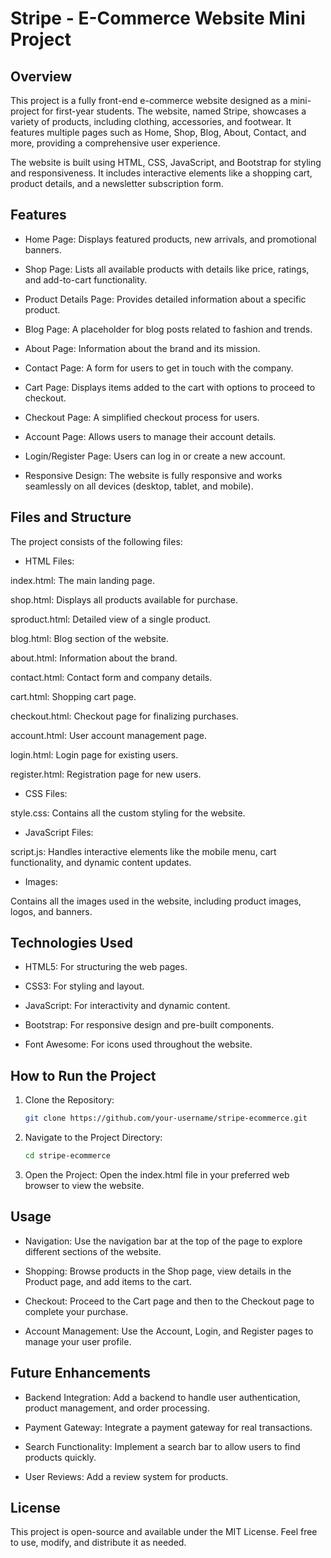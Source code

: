 # Stripe - E-Commerce Website Mini Project
## Overview
This project is a fully front-end e-commerce website designed as a mini-project for first-year students. The website, named Stripe, showcases a variety of products, including clothing, accessories, and footwear. It features multiple pages such as Home, Shop, Blog, About, Contact, and more, providing a comprehensive user experience.

The website is built using HTML, CSS, JavaScript, and Bootstrap for styling and responsiveness. It includes interactive elements like a shopping cart, product details, and a newsletter subscription form.

## Features
- Home Page: Displays featured products, new arrivals, and promotional banners.

- Shop Page: Lists all available products with details like price, ratings, and add-to-cart functionality.

- Product Details Page: Provides detailed information about a specific product.

- Blog Page: A placeholder for blog posts related to fashion and trends.

- About Page: Information about the brand and its mission.

- Contact Page: A form for users to get in touch with the company.

- Cart Page: Displays items added to the cart with options to proceed to checkout.

- Checkout Page: A simplified checkout process for users.

- Account Page: Allows users to manage their account details.

- Login/Register Page: Users can log in or create a new account.

- Responsive Design: The website is fully responsive and works seamlessly on all devices (desktop, tablet, and mobile).

## Files and Structure
The project consists of the following files:

- HTML Files:

index.html: The main landing page.

shop.html: Displays all products available for purchase.

sproduct.html: Detailed view of a single product.

blog.html: Blog section of the website.

about.html: Information about the brand.

contact.html: Contact form and company details.

cart.html: Shopping cart page.

checkout.html: Checkout page for finalizing purchases.

account.html: User account management page.

login.html: Login page for existing users.

register.html: Registration page for new users.

- CSS Files:

style.css: Contains all the custom styling for the website.

- JavaScript Files:

script.js: Handles interactive elements like the mobile menu, cart functionality, and dynamic content updates.

- Images:

Contains all the images used in the website, including product images, logos, and banners.


## Technologies Used
- HTML5: For structuring the web pages.

- CSS3: For styling and layout.

- JavaScript: For interactivity and dynamic content.

- Bootstrap: For responsive design and pre-built components.

- Font Awesome: For icons used throughout the website.

## How to Run the Project
1. Clone the Repository:
    ```bash
    git clone https://github.com/your-username/stripe-ecommerce.git
2. Navigate to the Project Directory:
    ```bash
    cd stripe-ecommerce
3. Open the Project:
    Open the index.html file in your preferred web browser to view the website.

## Usage
- Navigation: Use the navigation bar at the top of the page to explore different sections of the website.

- Shopping: Browse products in the Shop page, view details in the Product page, and add items to the cart.

- Checkout: Proceed to the Cart page and then to the Checkout page to complete your purchase.

- Account Management: Use the Account, Login, and Register pages to manage your user profile.

## Future Enhancements
- Backend Integration: Add a backend to handle user authentication, product management, and order processing.

- Payment Gateway: Integrate a payment gateway for real transactions.

- Search Functionality: Implement a search bar to allow users to find products quickly.

- User Reviews: Add a review system for products.

## License
This project is open-source and available under the MIT License. Feel free to use, modify, and distribute it as needed.
